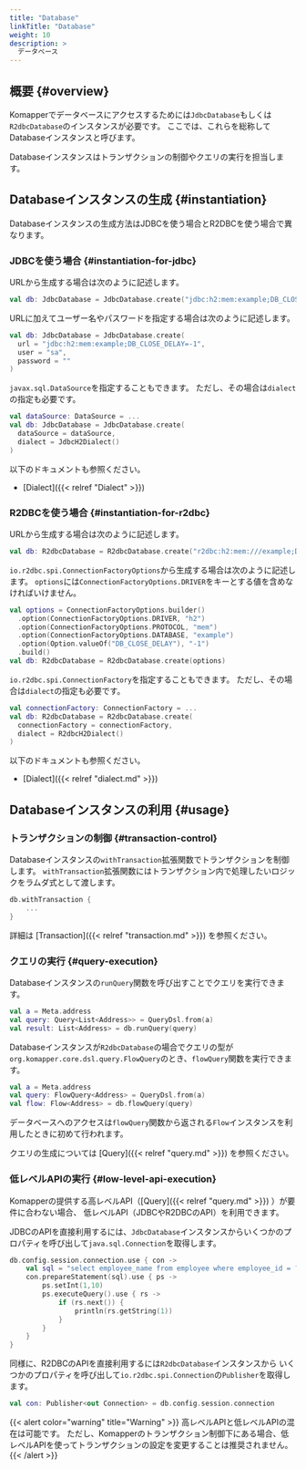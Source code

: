 ```yaml
---
title: "Database"
linkTitle: "Database"
weight: 10
description: >
  データベース
---
```


## 概要 {#overview}

Komapperでデータベースにアクセスするためには`JdbcDatabase`もしくは`R2dbcDatabase`のインスタンスが必要です。
ここでは、これらを総称してDatabaseインスタンスと呼びます。

Databaseインスタンスはトランザクションの制御やクエリの実行を担当します。

## Databaseインスタンスの生成 {#instantiation}

Databaseインスタンスの生成方法はJDBCを使う場合とR2DBCを使う場合で異なります。

### JDBCを使う場合 {#instantiation-for-jdbc}

URLから生成する場合は次のように記述します。

```kotlin
val db: JdbcDatabase = JdbcDatabase.create("jdbc:h2:mem:example;DB_CLOSE_DELAY=-1")
```

URLに加えてユーザー名やパスワードを指定する場合は次のように記述します。

```kotlin
val db: JdbcDatabase = JdbcDatabase.create(
  url = "jdbc:h2:mem:example;DB_CLOSE_DELAY=-1", 
  user = "sa", 
  password = ""
)
```

`javax.sql.DataSource`を指定することもできます。
ただし、その場合は`dialect`の指定も必要です。

```kotlin
val dataSource: DataSource = ...
val db: JdbcDatabase = JdbcDatabase.create(
  dataSource = dataSource, 
  dialect = JdbcH2Dialect()
)
```

以下のドキュメントも参照ください。

- [Dialect]({{< relref "Dialect" >}})

### R2DBCを使う場合 {#instantiation-for-r2dbc}

URLから生成する場合は次のように記述します。

```kotlin
val db: R2dbcDatabase = R2dbcDatabase.create("r2dbc:h2:mem:///example;DB_CLOSE_DELAY=-1")
```

`io.r2dbc.spi.ConnectionFactoryOptions`から生成する場合は次のように記述します。
`options`には`ConnectionFactoryOptions.DRIVER`をキーとする値を含めなければいけません。

```kotlin
val options = ConnectionFactoryOptions.builder()
  .option(ConnectionFactoryOptions.DRIVER, "h2")
  .option(ConnectionFactoryOptions.PROTOCOL, "mem")
  .option(ConnectionFactoryOptions.DATABASE, "example")
  .option(Option.valueOf("DB_CLOSE_DELAY"), "-1")
  .build()
val db: R2dbcDatabase = R2dbcDatabase.create(options)
```

`io.r2dbc.spi.ConnectionFactory`を指定することもできます。
ただし、その場合は`dialect`の指定も必要です。

```kotlin
val connectionFactory: ConnectionFactory = ...
val db: R2dbcDatabase = R2dbcDatabase.create(
  connectionFactory = connectionFactory, 
  dialect = R2dbcH2Dialect()
)
```

以下のドキュメントも参照ください。

- [Dialect]({{< relref "dialect.md" >}})

## Databaseインスタンスの利用 {#usage}

### トランザクションの制御 {#transaction-control}

Databaseインスタンスの`withTransaction`拡張関数でトランザクションを制御します。
`withTransaction`拡張関数にはトランザクション内で処理したいロジックをラムダ式として渡します。

```kotlin
db.withTransaction {
    ...
}
```

詳細は [Transaction]({{< relref "transaction.md" >}}) を参照ください。

### クエリの実行 {#query-execution}

Databaseインスタンスの`runQuery`関数を呼び出すことでクエリを実行できます。

```kotlin
val a = Meta.address
val query: Query<List<Address>> = QueryDsl.from(a)
val result: List<Address> = db.runQuery(query)
```

Databaseインスタンスが`R2dbcDatabase`の場合でクエリの型が`org.komapper.core.dsl.query.FlowQuery`のとき、`flowQuery`関数を実行できます。

```kotlin
val a = Meta.address
val query: FlowQuery<Address> = QueryDsl.from(a)
val flow: Flow<Address> = db.flowQuery(query)
```

データベースへのアクセスは`flowQuery`関数から返される`Flow`インスタンスを利用したときに初めて行われます。

クエリの生成については [Query]({{< relref "query.md" >}}) を参照ください。

### 低レベルAPIの実行 {#low-level-api-execution}

Komapperの提供する高レベルAPI（[Query]({{< relref "query.md" >}}) ）が要件に合わない場合、
低レベルAPI（JDBCやR2DBCのAPI）を利用できます。

JDBCのAPIを直接利用するには、`JdbcDatabase`インスタンスからいくつかのプロパティを呼び出して`java.sql.Connection`を取得します。

```kotlin
db.config.session.connection.use { con ->
    val sql = "select employee_name from employee where employee_id = ?"
    con.prepareStatement(sql).use { ps ->
        ps.setInt(1,10)
        ps.executeQuery().use { rs ->
            if (rs.next()) {
                println(rs.getString(1))
            }
        }
    }
}
```

同様に、R2DBCのAPIを直接利用するには`R2dbcDatabase`インスタンスから
いくつかのプロパティを呼び出して`io.r2dbc.spi.Connection`の`Publisher`を取得します。

```kotlin
val con: Publisher<out Connection> = db.config.session.connection
```

{{< alert color="warning" title="Warning" >}}
高レベルAPIと低レベルAPIの混在は可能です。
ただし、Komapperのトランザクション制御下にある場合、低レベルAPIを使ってトランザクションの設定を変更することは推奨されません。
{{< /alert >}}
